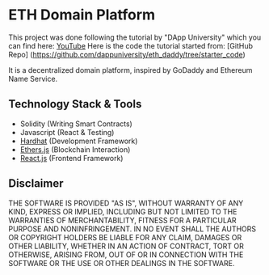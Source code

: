 # ETH Domain Platform

This project was done following the tutorial by "DApp University" which you can find here: [YouTube](https://www.youtube.com/watch?v=kUTdr1dStxA&list=PLk7ZYbFb3ivvE6VfcjVC3GLFKEc3dxF3u&index=80)
Here is the code the tutorial started from: [GitHub Repo] (https://github.com/dappuniversity/eth_daddy/tree/starter_code)

It is a decentralized domain platform, inspired by GoDaddy and Ethereum Name Service.
## Technology Stack & Tools

- Solidity (Writing Smart Contracts)
- Javascript (React & Testing)
- [Hardhat](https://hardhat.org/) (Development Framework)
- [Ethers.js](https://docs.ethers.io/v5/) (Blockchain Interaction)
- [React.js](https://reactjs.org/) (Frontend Framework)

## Disclaimer
THE SOFTWARE IS PROVIDED "AS IS", WITHOUT WARRANTY OF ANY KIND, EXPRESS OR
IMPLIED, INCLUDING BUT NOT LIMITED TO THE WARRANTIES OF MERCHANTABILITY,
FITNESS FOR A PARTICULAR PURPOSE AND NONINFRINGEMENT. IN NO EVENT SHALL THE
AUTHORS OR COPYRIGHT HOLDERS BE LIABLE FOR ANY CLAIM, DAMAGES OR OTHER
LIABILITY, WHETHER IN AN ACTION OF CONTRACT, TORT OR OTHERWISE, ARISING FROM,
OUT OF OR IN CONNECTION WITH THE SOFTWARE OR THE USE OR OTHER DEALINGS IN
THE SOFTWARE.
